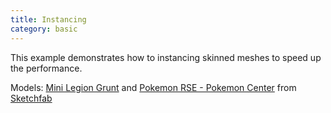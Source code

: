 ```yaml
---
title: Instancing
category: basic
---
```


This example demonstrates how to instancing skinned meshes to speed up the performance.

Models: [Mini Legion Grunt](https://sketchfab.com/models/51e3a486376346e08da2908aed83e829) and [Pokemon RSE - Pokemon Center](https://sketchfab.com/models/ae2858d8d212406ebe95927d4f17d328) from [Sketchfab](https://sketchfab.com)



